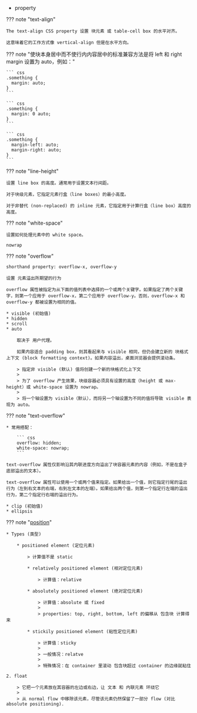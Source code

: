 
* property

??? note "text-align"

    The text-align CSS property 设置 块元素 或 table-cell box 的水平对齐。
    
    这意味着它的工作方式像 vertical-align 但是在水平方向。

??? note "使块本身居中而不使行内内容居中的标准兼容方法是将 left 和 right margin 设置为 auto，例如："

    ``` css
    .something {
      margin: auto;
    }
    ```

    ``` css
    .something {
      margin: 0 auto;
    }
    ```

    ``` css
    .something {
      margin-left: auto;
      margin-right: auto;
    }
    ```

??? note "line-height"

    设置 line box 的高度。通常用于设置文本行间距。
    
    对于块级元素，它指定元素行盒（line boxes）的最小高度。

    对于非替代 (non-replaced) 的 inline 元素，它指定用于计算行盒（line box）高度的高度。

??? note "white-space"

    设置如何处理元素中的 white space。

    nowrap

??? note "overflow"

    shorthand property: overflow-x, overflow-y

    设置 元素溢出所期望的行为

    overflow 属性被指定为从下面的值列表中选择的一个或两个关键字。如果指定了两个关键字，则第一个应用于 overflow-x，第二个应用于 overflow-y。否则，overflow-x 和 overflow-y 都被设置为相同的值。

    * visible (初始值)
    * hidden
    * scroll
    * auto

        取决于 用户代理。

        如果内容适合 padding box，则其看起来与 visible 相同，但仍会建立新的 块格式上下文 (block formatting context)。如果内容溢出，桌面浏览器会提供滚动条。

        > 指定非 visible (默认) 值将创建一个新的块格式化上下文
        >
        > 为了 overflow 产生效果，块级容器必须具有设置的高度（height 或 max-height）或 white-space 设置为 nowrap。
        >
        > 将一个轴设置为 visible（默认），而将另一个轴设置为不同的值将导致 visible 表现为 auto。

??? note "text-overflow"

    * 常用搭配：

        ``` css
        overflow: hidden;
        white-space: nowrap;
        ```

    text-overflow 属性仅影响沿其内联进度方向溢出了块容器元素的内容（例如，不是在盒子底部溢出的文本）。

    text-overflow 属性可以使用一个或两个值来指定。如果给出一个值，则它指定行尾的溢出行为（左到右文本的右端，右到左文本的左端）。如果给出两个值，则第一个指定行左端的溢出行为，第二个指定行右端的溢出行为。

    * clip (初始值)
    * ellipsis



??? note "[position](https://developer.mozilla.org/en-US/docs/Web/CSS/position)"

    * Types (类型)

        * positioned element (定位元素)

            > 计算值不是 static

            * relatively positioned element (相对定位元素)

                > 计算值：relative

            * absolutely positioned element (绝对定位元素)

                > 计算值：absolute 或 fixed
                >
                > properties: top, right, bottom, left 的偏移从 包含块 计算得来

            * stickily positioned element (粘性定位元素)

                > 计算值：sticky
                >
                > 一般情况：relatve
                >
                > 特殊情况：在 container 里滚动 包含块超过 container 的边缘就粘住

    2. float

        > 它把一个元素放在其容器的左边或右边，让 文本 和 内联元素 环绕它
        >
        > 从 normal flow 中移除该元素，尽管该元素仍然保留了一部分 flow (对比 absolute positioning).




